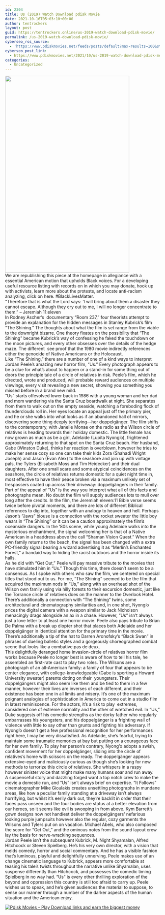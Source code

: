 ```yaml
---
id: 2304
title: Us (2019) Watch Download pdisk Movie
date: 2021-10-16T05:03:10+00:00
author: tentrockers
layout: post
guid: https://tentrockers.online/us-2019-watch-download-pdisk-movie/
permalink: /us-2019-watch-download-pdisk-movie/
cyberseo_rss_source:
  - 'https://www.pdiskmovies.net/feeds/posts/default?max-results=100&start-index=101'
cyberseo_post_link:
  - https://www.pdiskmovies.net/2021/10/us-2019-watch-download-pdisk-movie_10.html
categories:
  - Uncategorized
---
```

<div class="separator">
  <a href="https://blogger.googleusercontent.com/img/a/AVvXsEhhDXGcTsO2RHjKXLB7JJ2U_3Xkwgc8OVaMhJcAtSTyrqaXV2RTlQzj4Ve4mEOFnzVsDBWR37SAYbXkadFfYk2hQCYZGfMpZqqNrrbVhF2W1adznpsntmfRKcE-rYkkXLZZ8Bq1yX8J18f8CA6SaU-PZlny4RbyElg7ea-MXz87Tz3R07ZE7RLLoyEE=s900" imageanchor="1"><img loading="lazy" border="0" data-original-height="900" data-original-width="568" height="640" src="https://blogger.googleusercontent.com/img/a/AVvXsEhhDXGcTsO2RHjKXLB7JJ2U_3Xkwgc8OVaMhJcAtSTyrqaXV2RTlQzj4Ve4mEOFnzVsDBWR37SAYbXkadFfYk2hQCYZGfMpZqqNrrbVhF2W1adznpsntmfRKcE-rYkkXLZZ8Bq1yX8J18f8CA6SaU-PZlny4RbyElg7ea-MXz87Tz3R07ZE7RLLoyEE=w404-h640" width="404" /></a>
</div>

<div>
  <span>We are republishing this piece at the homepage in allegiance with a essential American motion that upholds Black voices. For a developing useful resource listing with records on in which you may donate, hook up with activists, learn more about the protests, and locate anti-racism analyzing, click on here. #BlackLivesMatter.</span>
</div>

<div>
  <span>“Therefore that is what the Lord says: ‘I will bring about them a disaster they cannot escape. Although they cry out to me, I will no longer concentrate to them.” &#8211; Jeremiah 11:eleven</span>
</div>

<div>
  <span>In Rodney Ascher’s&nbsp; documentary “Room 237,” four theorists attempt to provide an explanation for the hidden messages in Stanley Kubrick’s film “The Shining.” The thoughts about what the film is set range from the viable to the downright bizarre. One theory fixates on the possibility that “The Shining” became Kubrick’s way of confessing he faked the touchdown on the moon pictures, and every other obsesses over the details of the hedge maze. The different&nbsp; see proof that the 1980 movie indirectly references either the genocide of Native Americans or the Holocaust.</span>
</div>

<div>
  <span>Like “The Shining,” there are a number of one of a kind ways to interpret Jordan Peele’s amazing new horror film, “Us.” Every photograph appears to be a clue for what’s about to happen or a stand-in for some thing out of doors the principle tale of a circle of relatives in risk. Peele’s film, which he directed, wrote and produced, will probable reward audiences on multiple viewings, every visit revealing a new secret, showing you something you missed before in a brand new mild.</span>
</div>

<div>
  <span>“Us” starts offevolved lower back in 1986 with a young woman and her dad and mom wandering via the Santa Cruz boardwalk at night. She separates from them to walk out on the empty seaside, watching a foreboding flock of thunderclouds roll in. Her eyes locate an appeal just off the primary pier, and he or she walks into what looks as if an abandoned hall of mirrors, discovering some thing deeply terrifying—her doppelgänger. The film shifts to the contemporary, with Janelle Monae on the radio as the Wilson circle of relatives is heading towards their holiday domestic. The little female has now grown as much as be a girl, Adelaide (Lupita Nyong’o), frightened approximately returning to that spot on the Santa Cruz beach. Her husband, Gabe (Winston Duke), thinks her reaction is overblown, however he tries to make her sense cozy so one can take their kids Zora (Shahadi Wright Joseph) and Jason (Evan Alex) to the seashore and join up with vintage pals, the Tylers (Elisabeth Moss and Tim Heidecker) and their dual daughters. After one small scare and some atypical coincidences on the seashore, the circle of relatives returns domestic for a quiet night time in, most effective to have their peace broken via a maximum unlikely set of trespassers coated up across their driveway: doppelgängers in their family.</span>
</div>

<div>
  <span>Part of the appeal of “Us” is the way you interpret what all of this facts and photographs mean. No doubt the film will supply audiences lots to mull over long after the credits. In the film, the Jeremiah eleven:11 Bible verse seems twice before pivotal moments, and there are lots of different Biblical references to dig into, together with an analogy to heaven and hell. Perhaps Jason’s “Jaws” blouse is a connection with the rocket sweater the little boy wears in “The Shining” or it can be a caution approximately the film’s oceanside dangers. In the ‘80s scene, while young Adelaide walks into the mysterious enchantment, the signal welcoming her is that of a Native American in a headdress above the call “Shaman Vision Quest.” When the own family returns to the beach, the signal has been changed with a extra PC-friendly signal bearing a wizard advertising it as “Merlin’s Enchanted Forest,” a bandaid way to hiding the racist outdoors and the horror inside its halls.&nbsp;&nbsp;</span>
</div>

<div>
  <span>As he did with “Get Out,” Peele will pay massive tribute to the movies that have stimulated him in “Us.” Though this time, there doesn’t seem to be a consensus. As I spoke with others who saw the film, we centered on special titles that stood out to us. For me, “The Shining” seemed to be the film that acquired the maximum nods in “Us,” along with an overhead shot of the Wilson own family using via hilly forests to their excursion domestic, just like the Torrance circle of relatives does on the manner to the Overlook Hotel. There’s additionally a connection with “The Shining” twins, some architectural and cinematography similarities and, in one shot, Nyong’o prices the digital camera with a weapon similar to Jack Nicholson menacingly drags alongside an ax in a chase. However, “Us” isn&#8217;t always just a love letter to at least one horror movie. Peele also pays tribute to Brian De Palma with a break up diopter shot that places both Adelaide and her doppelgänger in identical attention for the primary time in the movie. There’s additionally a tip of the hat to Darren Aronofsky’s “Black Swan” in phrases of dueling balletic styles and a gorgeously choreographed combat scene that looks like a combative pas de deux.</span>
</div>

<div>
  <span>This delightfully deranged home invasion-circle of relatives horror film works because Peele no longer best is aware of how to tell his tale, he assembled an first-rate cast to play two roles. The Wilsons are a photograph of an all-American family: a family of four that appears to be center elegance, with college-knowledgeable (Gabe is sporting a Howard University sweater) parents doting on their&nbsp; youngsters. Their doppelgängers might also seem like them and be tied to them in a few manner, however their lives are inverses of each different, and their existence has been one in all limits and misery. It’s one of the maximum poignant analogies of sophistication in America to come out in a studio film in latest reminiscence. For the actors, it’s a risk to play&nbsp; extremes, considered one of extreme normality and the other of wretched evil. In “Us,” Duke suggests off his comedic strengths as the dorky father who regularly embarrasses his youngsters, and his doppelgänger is a frighting wall of violence with little to say other than grunts and fighting his adversary. If Nyong’o doesn’t get a few professional recognition for her performances right here, I may be very dissatisfied. As Adelaide, she’s fearful, trying to maintain some traumatic memories at bay but putting on a courageous face for her own family. To play her person’s contrary, Nyong’o adopts a swish, confident movement for her doppelgänger, sliding into the circle of relatives’s home with scissors on the ready. The doppelgänger appears extensive-eyed and maliciously curious as though she’s looking for new methods to terrorize this circle of relatives. She whispers in a raspy however sinister voice that might make many humans soar and run away.</span>
</div>

<div>
  <span>A suspenseful story and dazzling forged want a top notch crew to make the movie a domestic run, and “Us” isn&#8217;t always brief on expertise. “It Follows” cinematographer Mike Gioulakis creates unsettling photographs in mundane areas, like how a peculiar family standing at a driveway isn’t always horrifying, but whilst it’s eerily dark out, they’re backlit in order that their faces pass unseen and the four bodies are status at a better elevation from our heroes, so it seems like evil is swooping in from above. Kym Barrett’s gown designs now not handiest deliver the doppelgängers’ nefarious looking purple jumpsuits however also the regular, cozy garments the Wilsons and Tylers put on on vacation. Michael Abels, who also composed the score for “Get Out,” and the ominous notes from the sound layout crew lay the basis for nerve-wracking sequences.</span>
</div>

<div>
  <span>Jordan Peele isn’t the subsequent Kubrick, M. Night Shyamalan, Alfred Hitchcock or Steven Spielberg. He’s his very own director, with a vision that melds comedy, horror and social commentary. And he has a visible fashion that’s luminous, playful and delightfully unnerving. Peele makes use of an change cinematic language to Kubrick, appears more comfortable at teasing his tale’s twists throughout the narrative unlike Shyamalan, uses suspense differently than Hitchcock, and possesses the comedic timing Spielberg in no way had. “Us” is every other thrilling exploration of the beyond and oppression this country is still too afraid to carry up. Peele wishes us to speak, and he’s given audiences the material to suppose, to sense our manner through a number of the darker aspects of the human situation and the American enjoy.</span>
</div>

[![](https://1.bp.blogspot.com/-a93bp85aB6g/YUXjACCiX3I/AAAAAAAAbQE/GHmPI7h0af0tqn6tYzd0cdrDv9Hu9LUSACLcBGAsYHQ/s16000/Play_it_New-removebg-preview.png "Pdisk Movies - Play Download links and earn the biggest money")](https://kofilink.com/1/bnYybWtwMDAwNmw4?dn=1)